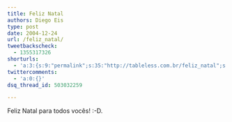 ```yaml
---
title: Feliz Natal
authors: Diego Eis
type: post
date: 2004-12-24
url: /feliz_natal/
tweetbackscheck:
  - 1355317326
shorturls:
  - 'a:3:{s:9:"permalink";s:35:"http://tableless.com.br/feliz_natal";s:7:"tinyurl";s:26:"http://tinyurl.com/3c9xclk";s:4:"isgd";s:19:"http://is.gd/3hqqdY";}'
twittercomments:
  - 'a:0:{}'
dsq_thread_id: 503032259

---
```

Feliz Natal para todos vocês! :-D.